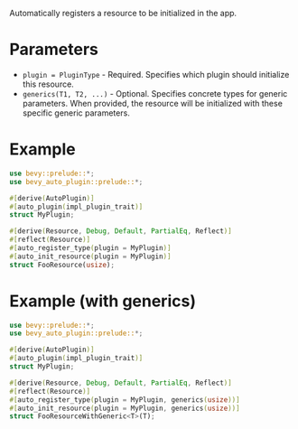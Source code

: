 Automatically registers a resource to be initialized in the app.

# Parameters
- `plugin = PluginType` - Required. Specifies which plugin should initialize this resource.
- `generics(T1, T2, ...)` - Optional. Specifies concrete types for generic parameters.
  When provided, the resource will be initialized with these specific generic parameters.

# Example
```rust
use bevy::prelude::*;
use bevy_auto_plugin::prelude::*;

#[derive(AutoPlugin)]
#[auto_plugin(impl_plugin_trait)]
struct MyPlugin;

#[derive(Resource, Debug, Default, PartialEq, Reflect)]
#[reflect(Resource)]
#[auto_register_type(plugin = MyPlugin)]
#[auto_init_resource(plugin = MyPlugin)]
struct FooResource(usize);
```

# Example (with generics)
```rust
use bevy::prelude::*;
use bevy_auto_plugin::prelude::*;

#[derive(AutoPlugin)]
#[auto_plugin(impl_plugin_trait)]
struct MyPlugin;

#[derive(Resource, Debug, Default, PartialEq, Reflect)]
#[reflect(Resource)]
#[auto_register_type(plugin = MyPlugin, generics(usize))]
#[auto_init_resource(plugin = MyPlugin, generics(usize))]
struct FooResourceWithGeneric<T>(T);
```